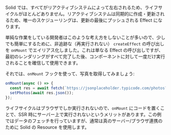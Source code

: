 Solid では、すべてがリアクティブシステムによって左右されるため、ライフサイクルがほとんどありません。リアクティブシステムは同期的に作成・更新されるため、唯一のスケジューリングは、更新の最後にプッシュされる Effect になります。

単純な作業をしている開発者はこのような考え方をしないことが多いので、少しでも簡単にするために、非追跡な（再実行されない） `createEffect` の呼び出しを `onMount` でエイリアス化しました。これは単なる Effect の呼び出しですが、最初のレンダリングがすべて完了した後、コンポーネントに対して一度だけ実行されることを確信して使用できます。

それでは、`onMount` フックを使って、写真を取得してみましょう:
```js
onMount(async () => {
  const res = await fetch(`https://jsonplaceholder.typicode.com/photos?_limit=20`);
  setPhotos(await res.json());
});
```

ライフサイクルはブラウザでしか実行されないので、`onMount` にコードを置くことで、SSR 時にサーバー上で実行されないというメリットがあります。この例ではデータのフェッチを行っていますが、通常は真のサーバー/ブラウザ連携のために Solid の Resource を使用します。
